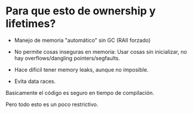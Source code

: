 # Para que esto de ownership y lifetimes?

* Manejo de memoria "automático" sin GC (RAII forzado)

* No permite cosas inseguras en memoria: Usar cosas sin inicializar, no hay overflows/dangling pointers/segfaults.

* Hace dificil tener memory leaks, aunque no imposible.

* Evita data races.

Basicamente el código es seguro en tiempo de compilación.

Pero todo esto es un poco restrictivo.
